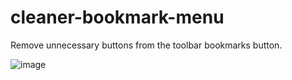 
# cleaner-bookmark-menu
Remove unnecessary buttons from the toolbar bookmarks button.

![image](https://github.com/Pkcarreno/cleaner-bookmark-menu/blob/6b8878f1c5ffc7009a944faf8124d3c1cf7998e2/cleaner-bookmark-menu.png)
